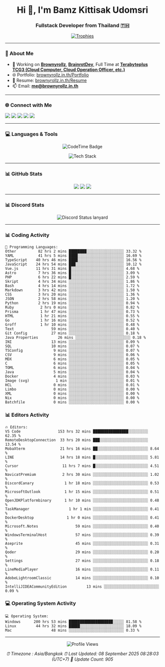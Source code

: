 <h1 align="center">Hi 👋, I'm Bamz Kittisak Udomsri</h1>
<h3 align="center">Fullstack Developer from Thailand 🇹🇭</h3>

<p align="center">
  <a href="https://github.com/ryo-ma/github-profile-trophy">
    <img src="https://github-profile-trophy.vercel.app/?username=brownyroll" alt="Trophies" />
  </a>
</p>

---

### 🔧 About Me

- 🔭 Working on [**Brownyrollz**](https://github.com/Brownyrollz), [**BrainrotDev**](https://github.com/brainrotdev), Full Time at [**Terabyteplus TCG3 (Cloud Computer, Cloud Operation Officer, etc.)**](https://tcloud.in.th)
- 🌐 Portfolio: [brownyrollz.in.th/Portfolio](https://Brownyrollz.in.th/Portfolio)
- 📄 Resume: [brownyrollz.in.th/Resume](https://Brownyrollz.in.th/Resume)
- 📫 Email: **me@brownyrollz.in.th**
---

### 🌐 Connect with Me

<p align="left">
  <a href="https://codepen.io/brownyroll" target="_blank"><img src="https://img.shields.io/badge/CodePen-000?style=for-the-badge&logo=codepen&logoColor=white" /></a>
  <a href="https://fb.com/brownyroll.bbamz" target="_blank"><img src="https://img.shields.io/badge/Facebook-1877F2?style=for-the-badge&logo=facebook&logoColor=white" /></a>
  <a href="https://instagram.com/brownyroll.darkalich" target="_blank"><img src="https://img.shields.io/badge/Instagram-E4405F?style=for-the-badge&logo=instagram&logoColor=white" /></a>
  <a href="https://www.youtube.com/c/brownyrollz" target="_blank"><img src="https://img.shields.io/badge/YouTube-FF0000?style=for-the-badge&logo=youtube&logoColor=white" /></a>
  <a href="https://discord.gg/yyJRFxTXGU" target="_blank"><img src="https://img.shields.io/badge/Discord-5865F2?style=for-the-badge&logo=discord&logoColor=white" /></a>
</p>

---

### 💻 Languages & Tools

<p align="center">
  <img href="https://codetime.dev" alt="CodeTime Badge" src="https://shields.jannchie.com/endpoint?style=flat&color=222&url=https%3A%2F%2Fapi.codetime.dev%2Fv3%2Fusers%2Fshield%3Fuid%3D34055">
  <br/>
  <!--START_SECTION:tech-->
<p align="center">
  <img src="https://skillicons.dev/icons?i=html,css,js,ts,react,nextjs,nodejs,vue,php,laravel,dotnet,django,tailwind,bootstrap,express,arduino,mysql,sqlite,mongodb,nginx,docker,git,linux,figma,postman,astro,bash,bun,cloudflare,discord,discordjs" alt="Tech Stack" />
</p>
<!--END_SECTION:tech-->
</p>

---

### 📊 GitHub Stats

<p align="center">
  <img src="https://github-readme-stats.vercel.app/api?username=brownyroll&show_icons=true" />
  <img src="https://github-readme-stats.vercel.app/api/top-langs/?username=brownyroll&layout=compact" />
  <img src="https://github-readme-streak-stats.herokuapp.com/?user=brownyroll" />
</p>

---

### 📊 Discord Stats

<p align="center">
     <img alt='Discord Status lanyard' src='https://lanyard.cnrad.dev/api/280676963885121536' />
</p>

---

<p align="center">


### 📊 Coding Activity

<!--START_SECTION:waka-->
```text
💬 Programming Languages:
Other          82 hrs 2 mins ████████░░░░░░░░░░░░░░░░░ 33.32 %
YAML           41 hrs 5 mins ████░░░░░░░░░░░░░░░░░░░░░ 16.69 %
TypeScript    40 hrs 46 mins ████░░░░░░░░░░░░░░░░░░░░░ 16.56 %
JavaScript    24 hrs 54 mins ███░░░░░░░░░░░░░░░░░░░░░░ 10.12 %
Vue.js        11 hrs 31 mins █░░░░░░░░░░░░░░░░░░░░░░░░ 4.68 %
Astro          7 hrs 36 mins █░░░░░░░░░░░░░░░░░░░░░░░░ 3.09 %
PHP            6 hrs 22 mins █░░░░░░░░░░░░░░░░░░░░░░░░ 2.59 %
Skript         4 hrs 34 mins ░░░░░░░░░░░░░░░░░░░░░░░░░ 1.86 %
Bash           4 hrs 14 mins ░░░░░░░░░░░░░░░░░░░░░░░░░ 1.72 %
Markdown       3 hrs 42 mins ░░░░░░░░░░░░░░░░░░░░░░░░░ 1.50 %
CSS            3 hrs 20 mins ░░░░░░░░░░░░░░░░░░░░░░░░░ 1.36 %
JSON           2 hrs 58 mins ░░░░░░░░░░░░░░░░░░░░░░░░░ 1.20 %
Python         2 hrs 19 mins ░░░░░░░░░░░░░░░░░░░░░░░░░ 0.94 %
Ruby            2 hrs 0 mins ░░░░░░░░░░░░░░░░░░░░░░░░░ 0.82 %
Prisma          1 hr 47 mins ░░░░░░░░░░░░░░░░░░░░░░░░░ 0.73 %
HTML            1 hr 21 mins ░░░░░░░░░░░░░░░░░░░░░░░░░ 0.55 %
Go              1 hr 16 mins ░░░░░░░░░░░░░░░░░░░░░░░░░ 0.52 %
Groff           1 hr 10 mins ░░░░░░░░░░░░░░░░░░░░░░░░░ 0.48 %
Text                 59 mins ░░░░░░░░░░░░░░░░░░░░░░░░░ 0.40 %
Git Config           27 mins ░░░░░░░░░░░░░░░░░░░░░░░░░ 0.18 %
Java Properties         26 mins ░░░░░░░░░░░░░░░░░░░░░░░░░ 0.18 %
INI                  13 mins ░░░░░░░░░░░░░░░░░░░░░░░░░ 0.09 %
SQL                  10 mins ░░░░░░░░░░░░░░░░░░░░░░░░░ 0.07 %
TSConfig              9 mins ░░░░░░░░░░░░░░░░░░░░░░░░░ 0.07 %
CSV                   9 mins ░░░░░░░░░░░░░░░░░░░░░░░░░ 0.06 %
MDX                   6 mins ░░░░░░░░░░░░░░░░░░░░░░░░░ 0.05 %
C                     6 mins ░░░░░░░░░░░░░░░░░░░░░░░░░ 0.05 %
TOML                  6 mins ░░░░░░░░░░░░░░░░░░░░░░░░░ 0.04 %
Java                  5 mins ░░░░░░░░░░░░░░░░░░░░░░░░░ 0.04 %
Docker                4 mins ░░░░░░░░░░░░░░░░░░░░░░░░░ 0.03 %
Image (svg)            1 min ░░░░░░░░░░░░░░░░░░░░░░░░░ 0.01 %
HCL                   0 mins ░░░░░░░░░░░░░░░░░░░░░░░░░ 0.01 %
Limbo                 0 mins ░░░░░░░░░░░░░░░░░░░░░░░░░ 0.00 %
XML                   0 mins ░░░░░░░░░░░░░░░░░░░░░░░░░ 0.00 %
Nix                   0 mins ░░░░░░░░░░░░░░░░░░░░░░░░░ 0.00 %
Batchfile             0 mins ░░░░░░░░░░░░░░░░░░░░░░░░░ 0.00 %

```
<!--END_SECTION:waka-->

### 📊 Editors Activity

<!--START_SECTION:editors-->
```text
🔥 Editors:
VS Code                 153 hrs 32 mins ████████████████░░░░░░░░░ 62.35 %
RemoteDesktopConnection  33 hrs 20 mins ███░░░░░░░░░░░░░░░░░░░░░░ 13.54 %
MobaXterm                21 hrs 16 mins ██░░░░░░░░░░░░░░░░░░░░░░░ 8.64 %
LINE                     14 hrs 18 mins █░░░░░░░░░░░░░░░░░░░░░░░░ 5.81 %
Cursor                    11 hrs 7 mins █░░░░░░░░░░░░░░░░░░░░░░░░ 4.51 %
NavicatPremium            2 hrs 30 mins ░░░░░░░░░░░░░░░░░░░░░░░░░ 1.02 %
DiscordCanary              1 hr 18 mins ░░░░░░░░░░░░░░░░░░░░░░░░░ 0.53 %
MicrosoftOutlook           1 hr 15 mins ░░░░░░░░░░░░░░░░░░░░░░░░░ 0.51 %
OpenJDKPlatformbinary      1 hr 10 mins ░░░░░░░░░░░░░░░░░░░░░░░░░ 0.48 %
TaskManager                  1 hr 1 min ░░░░░░░░░░░░░░░░░░░░░░░░░ 0.41 %
DockerDesktop               1 hr 0 mins ░░░░░░░░░░░░░░░░░░░░░░░░░ 0.41 %
Microsoft.Notes                 59 mins ░░░░░░░░░░░░░░░░░░░░░░░░░ 0.40 %
WindowsTerminalHost             57 mins ░░░░░░░░░░░░░░░░░░░░░░░░░ 0.39 %
Aseprite                        45 mins ░░░░░░░░░░░░░░░░░░░░░░░░░ 0.31 %
Qoder                           29 mins ░░░░░░░░░░░░░░░░░░░░░░░░░ 0.20 %
Settings                        27 mins ░░░░░░░░░░░░░░░░░░░░░░░░░ 0.18 %
LineMediaPlayer                 16 mins ░░░░░░░░░░░░░░░░░░░░░░░░░ 0.11 %
AdobeLightroomClassic           14 mins ░░░░░░░░░░░░░░░░░░░░░░░░░ 0.10 %
IntelliJIDEACommunityEdition         13 mins ░░░░░░░░░░░░░░░░░░░░░░░░░ 0.09 %

```
<!--END_SECTION:editors-->

### 💻 Operating System Activity

<!--START_SECTION:os-->
```text
💻 Operating System:
Windows      200 hrs 53 mins ████████████████████░░░░░ 81.58 %
Linux         44 hrs 32 mins █████░░░░░░░░░░░░░░░░░░░░ 18.09 %
Mac                  48 mins ░░░░░░░░░░░░░░░░░░░░░░░░░ 0.33 %
```
<!--END_SECTION:os-->
</p>

---

<p align="center">
  <img src="https://komarev.com/ghpvc/?username=brownyroll&label=Profile%20views&color=0e75b6&style=flat" alt="Profile Views" />
</p>

<!-- Metadata -->
<p align="center"> 
    <i>
        ⏰ Timezone : Asia/Bangkok
        ⏰ Last Updated: <!--LAST_UPDATED-->08 September 2025 08:28:03 (UTC+7)<!--END_LAST_UPDATED-->
        🔄️ Update Count: <!--UPDATE_COUNT-->905<!--END_UPDATE_COUNT-->
    </i>
</p>
